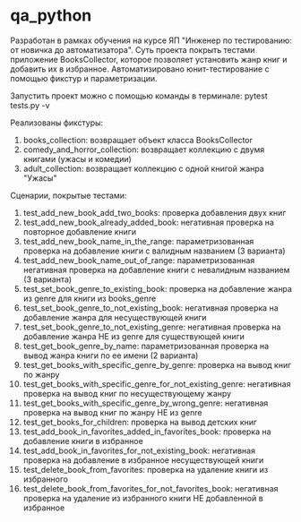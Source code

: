 # qa_python
Разработан в рамках обучения на курсе ЯП "Инженер по тестированию: от новичка до автоматизатора". Суть проекта покрыть тестами приложение BooksCollector, которое позволяет установить жанр книг и добавить их в избранное. Автоматизировано юнит-тестирование с помощью фикстур и параметризации.

Запустить проект можно с помощью команды в терминале: pytest tests.py -v

Реализованы фикстуры:
  1. books_collection: возвращает объект класса BooksCollector
  2. comedy_and_horror_collection: возвращает коллекцию с двумя книгами (ужасы и комедии)
  3. adult_collection: возвращает коллекцию с одной книгой жанра "Ужасы"

Сценарии, покрытые тестами:
  1. test_add_new_book_add_two_books: проверка добавления двух книг
  2. test_add_new_book_already_added_book: негативная проверка на повторное добавление книги
  3. test_add_new_book_name_in_the_range: параметризованная проверка на добавление книги с валидным названием (3 варианта)
  4. test_add_new_book_name_out_of_range: параметризованная негативная проверка на добавление книги с невалидным названием (3 варианта)
  5. test_set_book_genre_to_existing_book: проверка на добавление жанра из genre для книги из books_genre
  6. test_set_book_genre_to_not_existing_book: негативная проверка на добавление жанра для несуществующей книги
  7. test_set_book_genre_to_not_existing_genre: негативная проверка на добавление жанра НЕ из genre для существующей книги
  8. test_get_book_genre_by_name: параметризованная проверка на вывод жанра книги по ее имени (2 варианта)
  9. test_get_books_with_specific_genre_by_genre: проверка на вывод книг по жанру
  10. test_get_books_with_specific_genre_for_not_existing_genre: негативная проверка на вывод книг по несуществующему жанру
  11. test_get_books_with_specific_genre_by_wrong_genre: негативная проверка на вывод книг по жанру НЕ из genre
  12. test_get_books_for_children: проверка на вывод детских книг
  13. test_add_book_in_favorites_added_in_favorites_book: проверка на добавление книги в избранное
  14. test_add_book_in_favorites_for_not_existing_book: негативная проверка на добавление в избранное несуществующей книги
  15. test_delete_book_from_favorites: проверка на удаление книги из избранного
  16. test_delete_book_from_favorites_for_not_favorites_book: негативная проверка на удаление из избранного книги НЕ добавленной в избранное